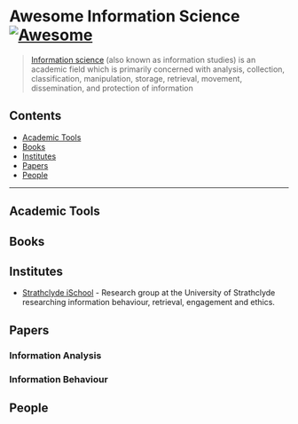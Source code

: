 # Awesome Information Science [![Awesome](https://awesome.re/badge.svg)](https://awesome.re)

> [Information science](https://en.wikipedia.org/wiki/Information_science) (also known as information studies) is an academic field which is primarily concerned with analysis, collection, classification, manipulation, storage, retrieval, movement, dissemination, and protection of information

## Contents

- [Academic Tools](#academic-tools)
- [Books](#books)
- [Institutes](#institutes)
- [Papers](#papers)
- [People](#people)

---

## Academic Tools

## Books

## Institutes

- [Strathclyde iSchool](https://www.strath.ac.uk/research/subjects/computerinformationscience/strathclydeischoolresearchgroup/) - Research group at the University of Strathclyde researching information behaviour, retrieval, engagement and ethics.

## Papers

### Information Analysis 

### Information Behaviour

## People


